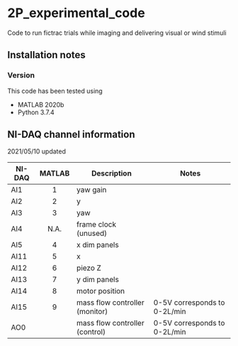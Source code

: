 # 2P_experimental_code
Code to run fictrac trials while imaging and delivering visual or wind stimuli

## Installation notes
### Version
This code has been tested using
- MATLAB 2020b
- Python 3.7.4

## NI-DAQ channel information
2021/05/10 updated

| NI-DAQ  | MATLAB | Description | Notes |
| ------- |:------:| ----------- | ----- |
| AI1 | 1 | yaw gain ||
| AI2 | 2 | y ||
| AI3 | 3 | yaw ||
| AI4 | N.A.| frame clock (unused)||
| AI5 | 4 | x dim panels ||
| AI11 | 5 | x ||
| AI12 | 6 | piezo Z ||
| AI13 | 7 | y dim panels ||
| AI14 | 8 | motor position ||
| AI15 | 9 | mass flow controller (monitor) | 0-5V corresponds to 0-2L/min |
| AO0 |  | mass flow controller (control) | 0-5V corresponds to 0-2L/min |
